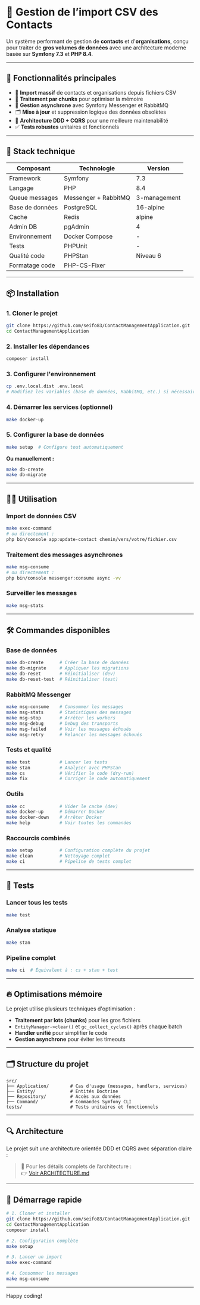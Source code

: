 # 📇 Gestion de l’import CSV des Contacts

Un système performant de gestion de **contacts** et d'**organisations**, conçu pour traiter de **gros volumes de données** avec une architecture moderne basée sur **Symfony 7.3** et **PHP 8.4**.

---

## 🚀 Fonctionnalités principales

- 📝 **Import massif** de contacts et organisations depuis fichiers CSV
- 🔄 **Traitement par chunks** pour optimiser la mémoire
- 🧵 **Gestion asynchrone** avec Symfony Messenger et RabbitMQ
- 🗂 **Mise à jour** et suppression logique des données obsolètes
- 🧠 **Architecture DDD + CQRS** pour une meilleure maintenabilité
- ✅ **Tests robustes** unitaires et fonctionnels

---

## 🧰 Stack technique

| Composant       | Technologie         | Version      |
| --------------- | ------------------- |--------------|
| Framework       | Symfony             | 7.3          |
| Langage         | PHP                 | 8.4          |
| Queue messages  | Messenger + RabbitMQ | 3-management |
| Base de données | PostgreSQL          | 16-alpine    |
| Cache           | Redis               | alpine       |
| Admin DB        | pgAdmin             | 4            |
| Environnement   | Docker Compose      | -            |
| Tests           | PHPUnit             | -            |
| Qualité code    | PHPStan             | Niveau 6     |
| Formatage code  | PHP-CS-Fixer        |              |

---

## 📦 Installation

### 1. Cloner le projet
```bash
git clone https://github.com/seifo83/ContactManagementApplication.git
cd ContactManagementApplication
```

### 2. Installer les dépendances
```bash
composer install
```

### 3. Configurer l'environnement
```bash
cp .env.local.dist .env.local
# Modifiez les variables (base de données, RabbitMQ, etc.) si nécessaire
```

### 4. Démarrer les services (optionnel)
```bash
make docker-up
```

### 5. Configurer la base de données
```bash
make setup  # Configure tout automatiquement
```

**Ou manuellement :**
```bash
make db-create
make db-migrate
```

---

## 🏃‍♂️ Utilisation

### Import de données CSV
```bash
make exec-command
# ou directement :
php bin/console app:update-contact chemin/vers/votre/fichier.csv
```

### Traitement des messages asynchrones
```bash
make msg-consume
# ou directement :
php bin/console messenger:consume async -vv
```

### Surveiller les messages
```bash
make msg-stats
```

---

## 🛠️ Commandes disponibles

### Base de données
```bash
make db-create      # Créer la base de données
make db-migrate     # Appliquer les migrations
make db-reset       # Réinitialiser (dev)
make db-reset-test  # Réinitialiser (test)
```

### RabbitMQ Messenger
```bash
make msg-consume    # Consommer les messages
make msg-stats      # Statistiques des messages
make msg-stop       # Arrêter les workers
make msg-debug      # Debug des transports
make msg-failed     # Voir les messages échoués
make msg-retry      # Relancer les messages échoués
```

### Tests et qualité
```bash
make test           # Lancer les tests
make stan           # Analyser avec PHPStan
make cs             # Vérifier le code (dry-run)
make fix            # Corriger le code automatiquement
```

### Outils
```bash
make cc             # Vider le cache (dev)
make docker-up      # Démarrer Docker
make docker-down    # Arrêter Docker
make help           # Voir toutes les commandes
```

### Raccourcis combinés
```bash
make setup          # Configuration complète du projet
make clean          # Nettoyage complet
make ci             # Pipeline de tests complet
```

---

## 🧪 Tests

### Lancer tous les tests
```bash
make test
```

### Analyse statique
```bash
make stan
```

### Pipeline complet
```bash
make ci  # Équivalent à : cs + stan + test
```

---

## 🔥 Optimisations mémoire

Le projet utilise plusieurs techniques d'optimisation :

- **Traitement par lots (chunks)** pour les gros fichiers
- `EntityManager->clear()` et `gc_collect_cycles()` après chaque batch
- **Handler unifié** pour simplifier le code
- **Gestion asynchrone** pour éviter les timeouts

---

## 🗂️ Structure du projet

```
src/
├── Application/        # Cas d'usage (messages, handlers, services)
├── Entity/             # Entités Doctrine
├── Repository/         # Accès aux données
├── Command/            # Commandes Symfony CLI
tests/                  # Tests unitaires et fonctionnels
```

---

## 🔍 Architecture

Le projet suit une architecture orientée DDD et CQRS avec séparation claire :

> 📘 Pour les détails complets de l’architecture :  
👉 [Voir ARCHITECTURE.md](./ARCHITECTURE.md)

---

## 🚦 Démarrage rapide

```bash
# 1. Cloner et installer
git clone https://github.com/seifo83/ContactManagementApplication.git
cd ContactManagementApplication
composer install

# 2. Configuration complète
make setup

# 3. Lancer un import
make exec-command

# 4. Consommer les messages
make msg-consume
```

---

Happy coding!
